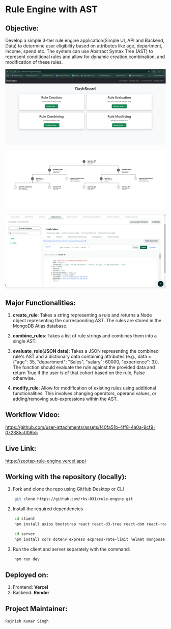 # Rule Engine with AST

## Objective:

Develop a simple 3-tier rule engine application(Simple UI, API and Backend, Data) to determine
user eligibility based on attributes like age, department, income, spend etc. The system can use
Abstract Syntax Tree (AST) to represent conditional rules and allow for dynamic creation,combination, and modification of these rules.

![Dashboard](image.png)

![AST](image-1.png)

![Rules-database](image-2.png)

## Major Functionalities:

1. **create_rule**: Takes a string representing a rule and returns a Node object representing the corresponding AST. The rules are stored in the MongoDB Atlas database.

2. **combine_rules**: Takes a list of rule strings and combines them
   into a single AST.

3. **evaluate_rule(JSON data)**: Takes a JSON representing the combined
   rule's AST and a dictionary data containing attributes (e.g., data = {"age": 35,
   "department": "Sales", "salary": 60000, "experience": 3}). The
   function should evaluate the rule against the provided data and return True if the user is of that cohort based on the rule, False otherwise.

4. **modify_rule**: Allow for modification of existing rules using additional functionalities. This involves changing operators, operand values, or adding/removing sub-expressions within the AST.

## Workflow Video:

https://github.com/user-attachments/assets/f40fa51b-4ff8-4a0a-9cf9-072385c008b5

## Live Link:

https://zeotap-rule-engine.vercel.app/

## Working with the repository (locally):

1. Fork and clone the repo using GitHub Desktop or CLI

```bash
    git clone https://github.com/rks-031/rule-engine.git
```

2. Install the required dependencies

```bash
    cd client
    npm install axios bootstrap react react-d3-tree react-dom react-router-dom react-toastify @vitejs/plugin-react vite --save
```

```bash
    cd server
    npm install cors dotenv express express-rate-limit helmet mongoose nodemon --save-dev
```

3. Run the client and server separately with the command:

```bash
    npm run dev
```

## Deployed on:

1. Frontend: **Vercel**
2. Backend: **Render**

## Project Maintainer:

`Rajnish Kumar Singh`
